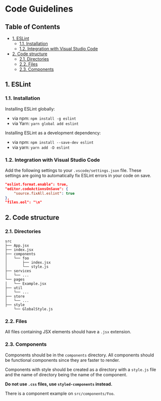 # Code Guidelines<!-- omit in toc -->

## Table of Contents<!-- omit in toc -->

- [1. ESLint](#1-eslint)
  - [1.1. Installation](#11-installation)
  - [1.2. Integration with Visual Studio Code](#12-integration-with-visual-studio-code)
- [2. Code structure](#2-code-structure)
  - [2.1. Directories](#21-directories)
  - [2.2. Files](#22-files)
  - [2.3. Components](#23-components)

## 1. ESLint

### 1.1. Installation

Installing ESLint globally:

- via npm: `npm install -g eslint`
- via Yarn: `yarn global add eslint`

Installing ESLint as a development dependency:

- via npm: `npm install --save-dev eslint`
- via yarn: `yarn add -D eslint`

### 1.2. Integration with Visual Studio Code

Add the following settings to your `.vscode/settings.json` file. These settings are going to automatically fix ESLint errors in your code on save.

```json
"eslint.format.enable": true,
"editor.codeActionsOnSave": {
    "source.fixAll.eslint": true
},
"files.eol": "\n"
```

## 2. Code structure

### 2.1. Directories

```tree
src
├── App.jsx
├── index.jsx
├── components
│   └── foo
│       ├── index.jsx
│       └── style.js
├── services
│   └── ...
└── pages
│   └── Example.jsx
├── util
│   └── ...
├── store
│   └── ...
├── style
    └── GlobalStyle.js
```

### 2.2. Files

All files containing JSX elements should have a `.jsx` extension.

### 2.3. Components

Components should be in the `components` directory. All components should be functional components since they are faster to render.

Components with style should be created as a directory with a `style.js` file and the name of directory being the name of the component.

**Do not use `.css` files, use `styled-components` instead.**

There is a component example on `src/components/Foo`.

